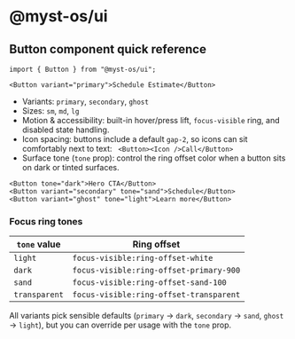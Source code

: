 # @myst-os/ui

## Button component quick reference

```tsx
import { Button } from "@myst-os/ui";

<Button variant="primary">Schedule Estimate</Button>
```

- Variants: `primary`, `secondary`, `ghost`
- Sizes: `sm`, `md`, `lg`
- Motion & accessibility: built-in hover/press lift, `focus-visible` ring, and disabled state handling.
- Icon spacing: buttons include a default `gap-2`, so icons can sit comfortably next to text: ` <Button><Icon />Call</Button>`
- Surface tone (`tone` prop): control the ring offset color when a button sits on dark or tinted surfaces.

```tsx
<Button tone="dark">Hero CTA</Button>
<Button variant="secondary" tone="sand">Schedule</Button>
<Button variant="ghost" tone="light">Learn more</Button>
```

### Focus ring tones

| `tone` value | Ring offset |
|--------------|-------------|
| `light`      | `focus-visible:ring-offset-white` |
| `dark`       | `focus-visible:ring-offset-primary-900` |
| `sand`       | `focus-visible:ring-offset-sand-100` |
| `transparent`| `focus-visible:ring-offset-transparent` |

All variants pick sensible defaults (`primary` → `dark`, `secondary` → `sand`, `ghost` → `light`), but you can override per usage with the `tone` prop.
